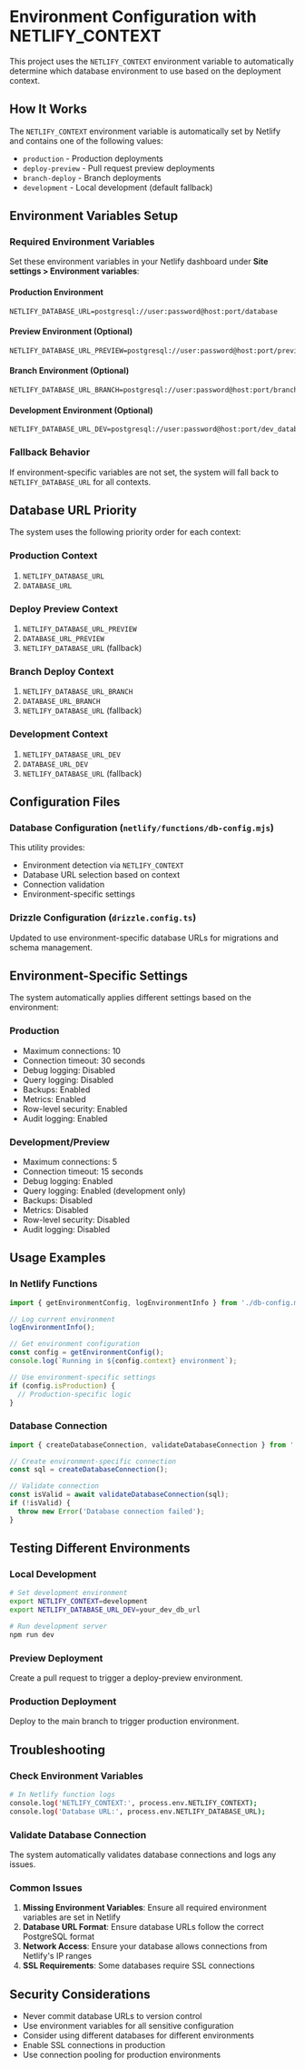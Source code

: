 # Environment Configuration with NETLIFY_CONTEXT

This project uses the `NETLIFY_CONTEXT` environment variable to automatically determine which database environment to use based on the deployment context.

## How It Works

The `NETLIFY_CONTEXT` environment variable is automatically set by Netlify and contains one of the following values:

- `production` - Production deployments
- `deploy-preview` - Pull request preview deployments
- `branch-deploy` - Branch deployments
- `development` - Local development (default fallback)

## Environment Variables Setup

### Required Environment Variables

Set these environment variables in your Netlify dashboard under **Site settings > Environment variables**:

#### Production Environment
```
NETLIFY_DATABASE_URL=postgresql://user:password@host:port/database
```

#### Preview Environment (Optional)
```
NETLIFY_DATABASE_URL_PREVIEW=postgresql://user:password@host:port/preview_database
```

#### Branch Environment (Optional)
```
NETLIFY_DATABASE_URL_BRANCH=postgresql://user:password@host:port/branch_database
```

#### Development Environment (Optional)
```
NETLIFY_DATABASE_URL_DEV=postgresql://user:password@host:port/dev_database
```

### Fallback Behavior

If environment-specific variables are not set, the system will fall back to `NETLIFY_DATABASE_URL` for all contexts.

## Database URL Priority

The system uses the following priority order for each context:

### Production Context
1. `NETLIFY_DATABASE_URL`
2. `DATABASE_URL`

### Deploy Preview Context
1. `NETLIFY_DATABASE_URL_PREVIEW`
2. `DATABASE_URL_PREVIEW`
3. `NETLIFY_DATABASE_URL` (fallback)

### Branch Deploy Context
1. `NETLIFY_DATABASE_URL_BRANCH`
2. `DATABASE_URL_BRANCH`
3. `NETLIFY_DATABASE_URL` (fallback)

### Development Context
1. `NETLIFY_DATABASE_URL_DEV`
2. `DATABASE_URL_DEV`
3. `NETLIFY_DATABASE_URL` (fallback)

## Configuration Files

### Database Configuration (`netlify/functions/db-config.mjs`)

This utility provides:
- Environment detection via `NETLIFY_CONTEXT`
- Database URL selection based on context
- Connection validation
- Environment-specific settings

### Drizzle Configuration (`drizzle.config.ts`)

Updated to use environment-specific database URLs for migrations and schema management.

## Environment-Specific Settings

The system automatically applies different settings based on the environment:

### Production
- Maximum connections: 10
- Connection timeout: 30 seconds
- Debug logging: Disabled
- Query logging: Disabled
- Backups: Enabled
- Metrics: Enabled
- Row-level security: Enabled
- Audit logging: Enabled

### Development/Preview
- Maximum connections: 5
- Connection timeout: 15 seconds
- Debug logging: Enabled
- Query logging: Enabled (development only)
- Backups: Disabled
- Metrics: Disabled
- Row-level security: Disabled
- Audit logging: Disabled

## Usage Examples

### In Netlify Functions

```javascript
import { getEnvironmentConfig, logEnvironmentInfo } from './db-config.mjs';

// Log current environment
logEnvironmentInfo();

// Get environment configuration
const config = getEnvironmentConfig();
console.log(`Running in ${config.context} environment`);

// Use environment-specific settings
if (config.isProduction) {
  // Production-specific logic
}
```

### Database Connection

```javascript
import { createDatabaseConnection, validateDatabaseConnection } from './db-config.mjs';

// Create environment-specific connection
const sql = createDatabaseConnection();

// Validate connection
const isValid = await validateDatabaseConnection(sql);
if (!isValid) {
  throw new Error('Database connection failed');
}
```

## Testing Different Environments

### Local Development
```bash
# Set development environment
export NETLIFY_CONTEXT=development
export NETLIFY_DATABASE_URL_DEV=your_dev_db_url

# Run development server
npm run dev
```

### Preview Deployment
Create a pull request to trigger a deploy-preview environment.

### Production Deployment
Deploy to the main branch to trigger production environment.

## Troubleshooting

### Check Environment Variables
```bash
# In Netlify function logs
console.log('NETLIFY_CONTEXT:', process.env.NETLIFY_CONTEXT);
console.log('Database URL:', process.env.NETLIFY_DATABASE_URL);
```

### Validate Database Connection
The system automatically validates database connections and logs any issues.

### Common Issues

1. **Missing Environment Variables**: Ensure all required environment variables are set in Netlify
2. **Database URL Format**: Ensure database URLs follow the correct PostgreSQL format
3. **Network Access**: Ensure your database allows connections from Netlify's IP ranges
4. **SSL Requirements**: Some databases require SSL connections

## Security Considerations

- Never commit database URLs to version control
- Use environment variables for all sensitive configuration
- Consider using different databases for different environments
- Enable SSL connections in production
- Use connection pooling for production environments
